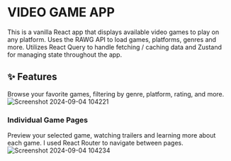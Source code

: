 # VIDEO GAME APP

This is a vanilla React app that displays available video games to play on any platform. Uses the RAWG API to load games, platforms, genres and more.
Utilizes React Query to handle fetching / caching data and Zustand for managing state throughout the app.

## ✨ Features

Browse your favorite games, filtering by genre, platform, rating, and more.
![Screenshot 2024-09-04 104221](https://github.com/user-attachments/assets/ac347188-ec3f-4895-ae1a-a6c137190c08)


### Individual Game Pages
Preview your selected game, watching trailers and learning more about each game. I used React Router to navigate between pages. 
![Screenshot 2024-09-04 104234](https://github.com/user-attachments/assets/45405016-1d91-4b82-ad4c-ce9976d52131)
